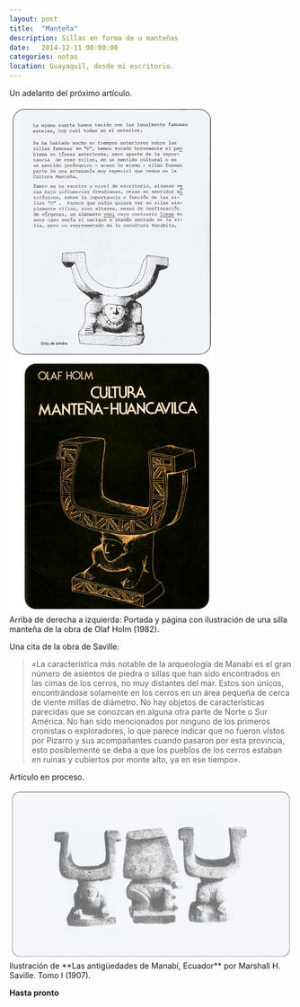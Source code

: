 ```yaml
---
layout: post
title:  "Manteña"
description: Sillas en forma de u manteñas
date:   2014-12-11 00:00:00
categories: notas
location: Guayaquil, desde mi escritorio.
---
```


Un adelanto del próximo artículo.  

<section class="fluido">
				<div class="gallery">
				<a href="/assets/u-chair1.png" title="" data-fluidbox class="col-2"><img src="/assets/u-chair1.png" alt="" title="" /></a>								
				<a href="/assets/u-chair2.png" title="" data-fluidbox class="col-2"><img src="/assets/u-chair2.png" alt="" title="" /></a>
				<figcaption>Arriba de derecha a izquierda: Portada y página con ilustración de una silla manteña de la obra de Olaf Holm (1982).</figcaption>
</div>
</section>  

Una cita de la obra de Saville:    

> &laquo;La característica más notable de la arqueología de Manabí es el gran número de asientos de piedra o sillas que han sido encontrados en las cimas de los cerros, no muy distantes del mar. Estos son únicos, encontrándose solamente en los cerros en un área pequeña de cerca de viente millas de diámetro. No hay objetos de características parecidas que se conozcan en alguna otra parte de Norte o Sur América. No han sido mencionados por ninguno de los primeros cronistas o exploradores, lo que parece indicar que no fueron vistos por Pizarro y sus acompañantes cuando pasaron por esta provincia, esto posiblemente se deba a que los pueblos de los cerros estaban en ruinas y cubiertos por monte alto, ya en ese tiempo&raquo;.

Artículo en proceso.  

<section class="fluido">
				<div class="gallery">
				<a href="/assets/u-chair.png" title="" data-fluidbox class="col-1"><img src="/assets/u-chair.png" alt="" title="" /></a>
			<figcaption>Ilustración de **Las antigüedades de Manabí, Ecuador** por Marshall H. Saville. Tomo I (1907).</figcaption>
</div>
</section>  
 
**Hasta pronto**

